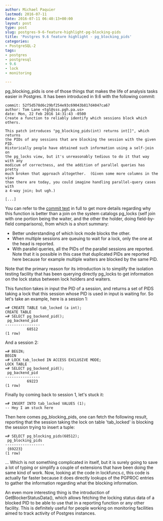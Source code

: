 ```yaml
---
author: Michael Paquier
lastmod: 2016-07-11
date: 2016-07-11 06:40:13+00:00
layout: post
type: post
slug: postgres-9-6-feature-highlight-pg-blocking-pids
title: 'Postgres 9.6 feature highlight - pg_blocking_pids'
categories:
- PostgreSQL-2
tags:
- postgres
- postgresql
- 9.6
- lock
- monitoring

---
```


pg\_blocking\_pids is one of those things that makes the life of analysis
tasks easier in Postgres. It has been introduced in 9.6 with the following
commit:

    commit: 52f5d578d6c29bf254e93c69043b817d4047ca67
    author: Tom Lane <tgl@sss.pgh.pa.us>
    date: Mon, 22 Feb 2016 14:31:43 -0500
    Create a function to reliably identify which sessions block which others.

    This patch introduces "pg_blocking_pids(int) returns int[]", which returns
    the PIDs of any sessions that are blocking the session with the given PID.
    Historically people have obtained such information using a self-join on
    the pg_locks view, but it's unreasonably tedious to do it that way with any
    modicum of correctness, and the addition of parallel queries has pretty
    much broken that approach altogether.  (Given some more columns in the view
    than there are today, you could imagine handling parallel-query cases with
    a 4-way join; but ugh.)

    [...]

You can refer to the
[commit text](https://git.postgresql.org/pg/commitdiff/52f5d578d6c29bf254e93c69043b817d4047ca67)
in full to get more details regarding why this function is better than a
join on the system catalogs pg\_locks (self join with one portion being the
waiter, and the other the holder, doing field-by-field comparisons), from which
is a short summary:

  * Better understanding of which lock mode blocks the other.
  * When multiple sessions are queuing to wait for a lock, only the one
  at the head is reported.
  * With parallel queries, all the PIDs of the parallel sessions are
  reported. Note that it is possible in this case that duplicated PIDs
  are reported here because for example multiple waiters are blocked by
  the same PID.

Note that the primary reason for its introduction is to simplify the isolation
testing facility that has been querying directly pg\_locks to get information
on the lock status between lock holders and waiters.

This function takes in input the PID of a session, and returns a set of PIDS
taking a lock that this session whose PID is used in input is waiting for.
So let's take an example, here is a session 1:

    =# CREATE TABLE tab_locked (a int);
    CREATE TABLE
    =# SELECT pg_backend_pid();
     pg_backend_pid
    ----------------
              68512
    (1 row)

And a session 2:

    =# BEGIN;
    BEGIN
    =# LOCK tab_locked IN ACCESS EXCLUSIVE MODE;
    LOCK TABLE
    =# SELECT pg_backend_pid();
     pg_backend_pid
    ----------------
              69223
    (1 row)

Finally by coming back to session 1, let's stuck it:

    =# INSERT INTO tab_locked VALUES (1);
    -- Hey I am stuck here

Then here comes pg\_blocking\_pids, one can fetch the following result,
reporting that the session taking the lock on table 'tab_locked' is blocking
the session trying to insert a tuple:

    =# SELECT pg_blocking_pids(68512);
     pg_blocking_pids
    ------------------
     {69223}
    (1 row)
  
... Which is not something complicated in itself, but it is surely going to
save a lot of typing or simplify a couple of extensions that have been doing
the same kind of work. Now, looking at the code in lockfuncs.c, this code is
actually far faster because it does directly lookups of the PGPROC entries
to gather the information regarding what the blocking information.

An even more interesting thing is the introduction of GetBlockerStatusData(),
which allows fetching the locking status data of a blocked PID to be able
to use that in a reporting function or any other facility. This is definitely
useful for people working on monitoring facilities aimed to track activity
of Postgres instances.
